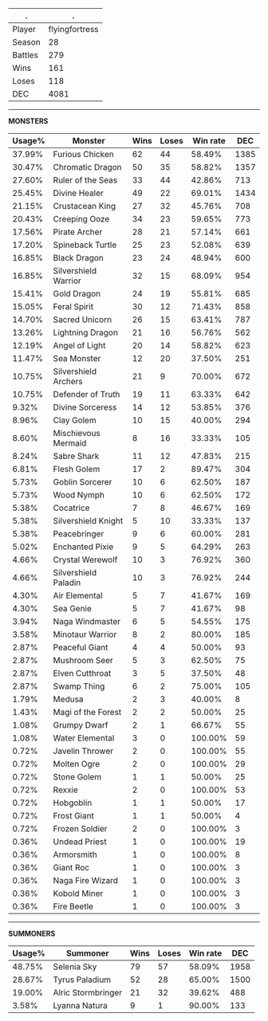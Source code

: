 .|.
|-|-
Player|flyingfortress
Season|28
Battles|279
Wins|161
Loses|118
DEC|4081

---
**MONSTERS**

Usage%|Monster|Wins|Loses|Win rate|DEC|
-|-|-|-|-|-|
37.99%|Furious Chicken|62|44|58.49%|1385|
30.47%|Chromatic Dragon|50|35|58.82%|1357|
27.60%|Ruler of the Seas|33|44|42.86%|713|
25.45%|Divine Healer|49|22|69.01%|1434|
21.15%|Crustacean King|27|32|45.76%|708|
20.43%|Creeping Ooze|34|23|59.65%|773|
17.56%|Pirate Archer|28|21|57.14%|661|
17.20%|Spineback Turtle|25|23|52.08%|639|
16.85%|Black Dragon|23|24|48.94%|600|
16.85%|Silvershield Warrior|32|15|68.09%|954|
15.41%|Gold Dragon|24|19|55.81%|685|
15.05%|Feral Spirit|30|12|71.43%|858|
14.70%|Sacred Unicorn|26|15|63.41%|787|
13.26%|Lightning Dragon|21|16|56.76%|562|
12.19%|Angel of Light|20|14|58.82%|623|
11.47%|Sea Monster|12|20|37.50%|251|
10.75%|Silvershield Archers|21|9|70.00%|672|
10.75%|Defender of Truth|19|11|63.33%|642|
9.32%|Divine Sorceress|14|12|53.85%|376|
8.96%|Clay Golem|10|15|40.00%|294|
8.60%|Mischievous Mermaid|8|16|33.33%|105|
8.24%|Sabre Shark|11|12|47.83%|215|
6.81%|Flesh Golem|17|2|89.47%|304|
5.73%|Goblin Sorcerer|10|6|62.50%|187|
5.73%|Wood Nymph|10|6|62.50%|172|
5.38%|Cocatrice|7|8|46.67%|169|
5.38%|Silvershield Knight|5|10|33.33%|137|
5.38%|Peacebringer|9|6|60.00%|281|
5.02%|Enchanted Pixie|9|5|64.29%|263|
4.66%|Crystal Werewolf|10|3|76.92%|360|
4.66%|Silvershield Paladin|10|3|76.92%|244|
4.30%|Air Elemental|5|7|41.67%|169|
4.30%|Sea Genie|5|7|41.67%|98|
3.94%|Naga Windmaster|6|5|54.55%|175|
3.58%|Minotaur Warrior|8|2|80.00%|185|
2.87%|Peaceful Giant|4|4|50.00%|93|
2.87%|Mushroom Seer|5|3|62.50%|75|
2.87%|Elven Cutthroat|3|5|37.50%|48|
2.87%|Swamp Thing|6|2|75.00%|105|
1.79%|Medusa|2|3|40.00%|8|
1.43%|Magi of the Forest|2|2|50.00%|25|
1.08%|Grumpy Dwarf|2|1|66.67%|55|
1.08%|Water Elemental|3|0|100.00%|59|
0.72%|Javelin Thrower|2|0|100.00%|55|
0.72%|Molten Ogre|2|0|100.00%|29|
0.72%|Stone Golem|1|1|50.00%|25|
0.72%|Rexxie|2|0|100.00%|53|
0.72%|Hobgoblin|1|1|50.00%|17|
0.72%|Frost Giant|1|1|50.00%|4|
0.72%|Frozen Soldier|2|0|100.00%|3|
0.36%|Undead Priest|1|0|100.00%|19|
0.36%|Armorsmith|1|0|100.00%|8|
0.36%|Giant Roc|1|0|100.00%|3|
0.36%|Naga Fire Wizard|1|0|100.00%|3|
0.36%|Kobold Miner|1|0|100.00%|3|
0.36%|Fire Beetle|1|0|100.00%|3|

---
**SUMMONERS**

Usage%|Summoner|Wins|Loses|Win rate|DEC|
-|-|-|-|-|-|
48.75%|Selenia Sky|79|57|58.09%|1958|
28.67%|Tyrus Paladium|52|28|65.00%|1500|
19.00%|Alric Stormbringer|21|32|39.62%|488|
3.58%|Lyanna Natura|9|1|90.00%|133|
